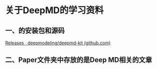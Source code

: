 # 关于DeepMD的学习资料

## 一、的安装包和源码

[Releases · deepmodeling/deepmd-kit (github.com)](https://github.com/deepmodeling/deepmd-kit/releases)



## 二、Paper文件夹中存放的是Deep MD相关的文章


